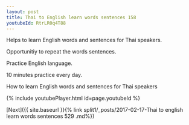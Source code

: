 ```yaml
---
layout: post
title: Thai to English learn words sentences 158 
youtubeId: RtrLR0q4T88
---
```

 
 
Helps to learn English words and sentences for Thai speakers.

Opportunitiy to repeat the words sentences. 

Practice English language. 
 
10 minutes practice every day. 
 
How to learn English words and sentences for Thai speakers 
 
{% include youtubePlayer.html id=page.youtubeId %}
 
 
[Next]({{ site.baseurl }}{% link  split1/_posts/2017-02-17-Thai to english learn words sentences 529 .md%})
 
